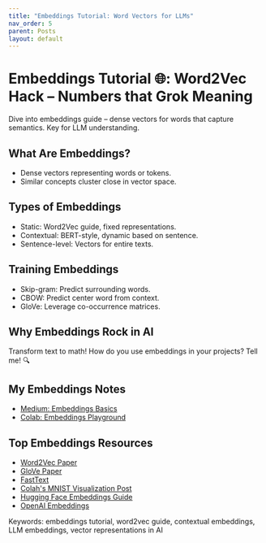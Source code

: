 ```yaml
---
title: "Embeddings Tutorial: Word Vectors for LLMs"
nav_order: 5
parent: Posts
layout: default
---
```


# Embeddings Tutorial 🌐: Word2Vec Hack – Numbers that Grok Meaning
Dive into embeddings guide – dense vectors for words that capture semantics. Key for LLM understanding.

## What Are Embeddings?
- Dense vectors representing words or tokens.
- Similar concepts cluster close in vector space.

## Types of Embeddings
- Static: Word2Vec guide, fixed representations.
- Contextual: BERT-style, dynamic based on sentence.
- Sentence-level: Vectors for entire texts.

## Training Embeddings
- Skip-gram: Predict surrounding words.
- CBOW: Predict center word from context.
- GloVe: Leverage co-occurrence matrices.

## Why Embeddings Rock in AI
Transform text to math! How do you use embeddings in your projects? Tell me! 🔍

## My Embeddings Notes
- [Medium: Embeddings Basics](https://medium.com/@mshojaei77/understanding-embeddings-in-large-language-models-5a22d5c2b5f0)
- [Colab: Embeddings Playground](https://colab.research.google.com/drive/1y0KnCFZvGVf_odSfcNAws6kcDD7HsI0L?usp=sharing)

## Top Embeddings Resources
- [Word2Vec Paper](https://arxiv.org/abs/1301.3781)
- [GloVe Paper](https://nlp.stanford.edu/pubs/glove.pdf)
- [FastText](https://fasttext.cc/)
- [Colah's MNIST Visualization Post](https://colah.github.io/posts/2014-10-Visualizing-MNIST/)
- [Hugging Face Embeddings Guide](https://huggingface.co/docs/transformers/en/embeddings)
- [OpenAI Embeddings](https://platform.openai.com/docs/guides/embeddings)

Keywords: embeddings tutorial, word2vec guide, contextual embeddings, LLM embeddings, vector representations in AI